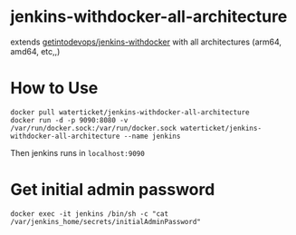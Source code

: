 # jenkins-withdocker-all-architecture

extends [getintodevops/jenkins-withdocker](https://hub.docker.com/r/getintodevops/jenkins-withdocker) with all architectures (arm64, amd64, etc,,)

# How to Use

```
docker pull waterticket/jenkins-withdocker-all-architecture
docker run -d -p 9090:8080 -v /var/run/docker.sock:/var/run/docker.sock waterticket/jenkins-withdocker-all-architecture --name jenkins
```
Then jenkins runs in `localhost:9090`


# Get initial admin password
```
docker exec -it jenkins /bin/sh -c "cat /var/jenkins_home/secrets/initialAdminPassword"
```
